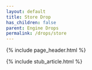 ```yaml
---
layout: default
title: Store Drop
has_children: false
parent: Engine Drops
permalink: /drops/store
---
```


{% include page_header.html %}

{% include stub_article.html %}